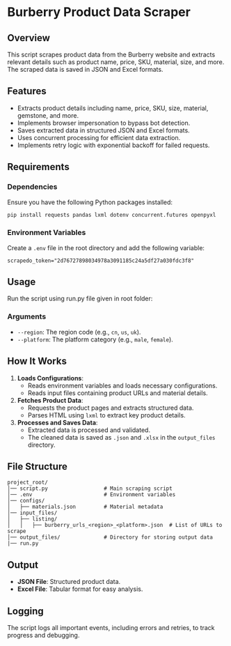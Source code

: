 # Burberry Product Data Scraper

## Overview
This script scrapes product data from the Burberry website and extracts relevant details such as product name, price, SKU, material, size, and more. The scraped data is saved in JSON and Excel formats.

## Features
- Extracts product details including name, price, SKU, size, material, gemstone, and more.
- Implements browser impersonation to bypass bot detection.
- Saves extracted data in structured JSON and Excel formats.
- Uses concurrent processing for efficient data extraction.
- Implements retry logic with exponential backoff for failed requests.

## Requirements
### Dependencies
Ensure you have the following Python packages installed:

```bash
pip install requests pandas lxml dotenv concurrent.futures openpyxl
```

### Environment Variables
Create a `.env` file in the root directory and add the following variable:

```
scrapedo_token="2d76727898034978a3091185c24a5df27a030fdc3f8"
```

## Usage
Run the script using run.py file given in root folder:



### Arguments
- `--region`: The region code (e.g., `cn`, `us`, `uk`).
- `--platform`: The platform category (e.g., `male`, `female`).

## How It Works
1. **Loads Configurations**:
   - Reads environment variables and loads necessary configurations.
   - Reads input files containing product URLs and material details.
2. **Fetches Product Data**:
   - Requests the product pages and extracts structured data.
   - Parses HTML using `lxml` to extract key product details.
3. **Processes and Saves Data**:
   - Extracted data is processed and validated.
   - The cleaned data is saved as `.json` and `.xlsx` in the `output_files` directory.

## File Structure
```
project_root/
│── script.py                  # Main scraping script
│── .env                       # Environment variables
│── configs/
│   ├── materials.json         # Material metadata
│── input_files/
│   ├── listing/
│   │   ├── burberry_urls_<region>_<platform>.json  # List of URLs to scrape
│── output_files/              # Directory for storing output data
|── run.py
```

## Output
- **JSON File**: Structured product data.
- **Excel File**: Tabular format for easy analysis.

## Logging
The script logs all important events, including errors and retries, to track progress and debugging.

